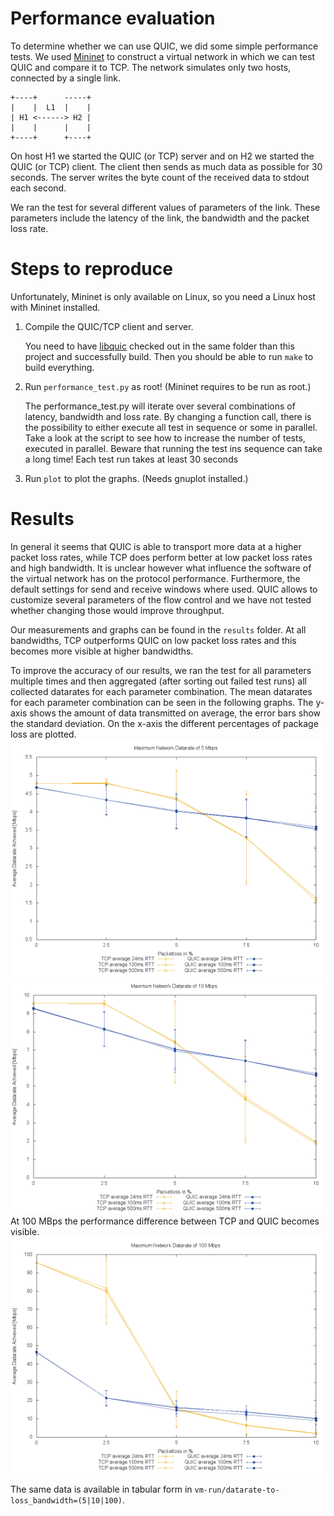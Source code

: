 # Performance evaluation
To determine whether we can use QUIC, we did some simple performance tests.
We used [Mininet](http://mininet.org/) to construct a virtual network in which we can test QUIC and compare it to TCP.
The network simulates only two hosts, connected by a single link.

```
+----+      -----+
|    |  L1  |    |
| H1 <------> H2 |
|    |      |    |
+----+      +----+
```

On host H1 we started the QUIC (or TCP) server and on H2 we started the QUIC (or TCP) client.
The client then sends as much data as possible for 30 seconds.
The server writes the byte count of the received data to stdout each second.

We ran the test for several different values of parameters of the link.
These parameters include the latency of the link, the bandwidth and the packet loss rate.

# Steps to reproduce
Unfortunately, Mininet is only available on Linux, so you need a Linux host with Mininet installed.

1. Compile the QUIC/TCP client and server.

    You need to have [libquic](https://github.com/devsisters/libquic) checked out in the same folder than this project and successfully build.
    Then you should be able to run `make` to build everything.

2. Run `performance_test.py` as root! (Mininet requires to be run as root.)

    The performance_test.py will iterate over several combinations of latency, bandwidth and loss rate.
    By changing a function call, there is the possibility to either execute all test in sequence or some in parallel.
    Take a look at the script to see how to increase the number of tests, executed in parallel.
    Beware that running the test ins sequence can take a long time! Each test run takes at least 30 seconds

3. Run `plot` to plot the graphs. (Needs gnuplot installed.)

# Results
In general it seems that QUIC is able to transport more data at a higher packet loss rates, while TCP does perform better at low packet loss rates and high bandwidth.
It is unclear however what influence the software of the virtual network has on the protocol performance.
Furthermore, the default settings for send and receive windows where used. QUIC allows to customize several parameters of the flow control and we have not tested whether changing those would improve throughput.

Our measurements and graphs can be found in the `results` folder.
At all bandwidths, TCP outperforms QUIC on low packet loss rates and this becomes more visible at higher bandwidths.

To improve the accuracy of our results, we ran the test for all parameters multiple times and then aggregated (after sorting out failed test runs) all collected datarates for each parameter combination.
The mean datarates for each parameter combination can be seen in the following graphs.
The y-axis shows the amount of data transmitted on average, the error bars show the standard deviation.
On the x-axis the different percentages of package loss are plotted.
![Graph: 5 Mbps](vm-run/datarate-to-loss_5Mbps.png)
![Graph: 10 Mbps](vm-run/datarate-to-loss_10Mbps.png)
At 100 MBps the performance difference between TCP and QUIC becomes visible.
![Graph: 100 Mbps](vm-run/datarate-to-loss_100Mbps.png)

The same data is available in tabular form in `vm-run/datarate-to-loss_bandwidth=(5|10|100)`.

